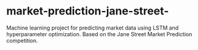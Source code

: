 # market-prediction-jane-street-
Machine learning project for predicting market data using LSTM and hyperparameter optimization. Based on the Jane Street Market Prediction competition.
